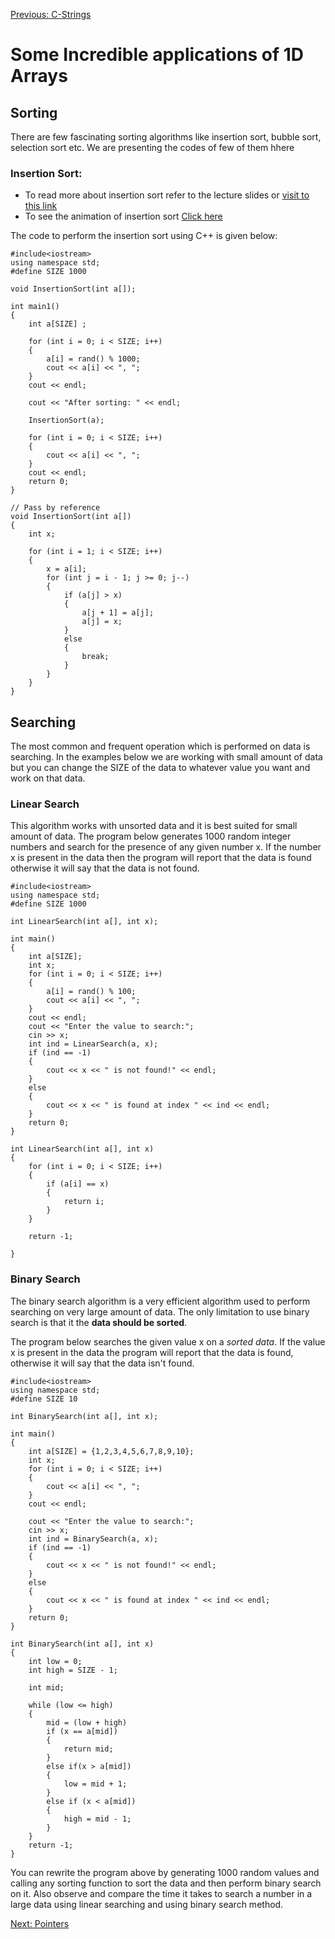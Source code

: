 [Previous: C-Strings](/7.%20Strings.md)

# Some Incredible applications of 1D Arrays

## Sorting

There are few fascinating sorting algorithms like insertion sort, bubble sort, selection sort etc. We are presenting the codes of few of them hhere

### Insertion Sort:
* To read more about insertion sort refer to the lecture slides or [visit to this link](https://www.khanacademy.org/computing/computer-science/algorithms/insertion-sort/a/insertion-sort)
* To see the animation of insertion sort [Click here](https://yongdanielliang.github.io/animation/web/InsertionSortNew.html)

The code to perform the insertion sort using C++ is given below:

```
#include<iostream>
using namespace std;
#define SIZE 1000

void InsertionSort(int a[]);

int main1()
{
	int a[SIZE] ;
	
	for (int i = 0; i < SIZE; i++)
	{
		a[i] = rand() % 1000;
		cout << a[i] << ", ";
	}
	cout << endl;

	cout << "After sorting: " << endl;

	InsertionSort(a);

	for (int i = 0; i < SIZE; i++)
	{
		cout << a[i] << ", ";
	}
	cout << endl;
	return 0;
}

// Pass by reference
void InsertionSort(int a[]) 
{
	int x;

	for (int i = 1; i < SIZE; i++) 
	{
		x = a[i]; 
		for (int j = i - 1; j >= 0; j--)
		{
			if (a[j] > x)  
			{
				a[j + 1] = a[j]; 
				a[j] = x;
			}
			else
			{
				break;
			}
		}
	}
}
```


## Searching

The most common and frequent operation which is performed on data is searching. In the examples below we are working with small amount of data but you can change the SIZE of the data to whatever value you want and work on that data.

### Linear Search
This algorithm works with unsorted data and it is best suited for small amount of data. The program below generates 1000 random integer numbers and search for the presence of any given number x. If the number x is present in the data then the program will report that the data is found otherwise it will say that the data is not found.

```
#include<iostream>
using namespace std;
#define SIZE 1000

int LinearSearch(int a[], int x);

int main()
{
	int a[SIZE];
	int x;
	for (int i = 0; i < SIZE; i++)
	{
		a[i] = rand() % 100;
		cout << a[i] << ", ";
	}
	cout << endl;
	cout << "Enter the value to search:";
	cin >> x;
	int ind = LinearSearch(a, x);
	if (ind == -1)
	{
		cout << x << " is not found!" << endl;
	}
	else
	{
		cout << x << " is found at index " << ind << endl;
	}
	return 0;
}

int LinearSearch(int a[], int x)
{
	for (int i = 0; i < SIZE; i++)
	{
		if (a[i] == x)
		{
			return i;
		}
	}

	return -1;

}
```

### Binary Search

The binary search algorithm is a very efficient algorithm used to perform searching on very large amount of data. The only limitation to use binary search is that it the **data should be sorted**.

The program below searches the given value x on a *sorted data*. If the value x is present in the data the program will report that the data is found, otherwise it will say that the data isn't found.

```
#include<iostream>
using namespace std;
#define SIZE 10

int BinarySearch(int a[], int x);

int main()
{
	int a[SIZE] = {1,2,3,4,5,6,7,8,9,10};
	int x;
	for (int i = 0; i < SIZE; i++)
	{
		cout << a[i] << ", ";
	}
	cout << endl;

	cout << "Enter the value to search:";
	cin >> x;
	int ind = BinarySearch(a, x);
	if (ind == -1)
	{
		cout << x << " is not found!" << endl;
	}
	else
	{
		cout << x << " is found at index " << ind << endl;
	}
	return 0;
}

int BinarySearch(int a[], int x)
{
	int low = 0;
	int high = SIZE - 1;

	int mid;

	while (low <= high)
	{
		mid = (low + high) 
		if (x == a[mid])	
		{
			return mid;
		}
		else if(x > a[mid])
		{
			low = mid + 1;
		}
		else if (x < a[mid])
		{
			high = mid - 1;
		}
	}
	return -1;
}
```
You can rewrite the program above by generating 1000 random values and calling any sorting function to sort the data and then perform binary search on it. Also observe and compare the time it takes to search a number in a large data using linear searching and using binary search method.

[Next: Pointers]()
